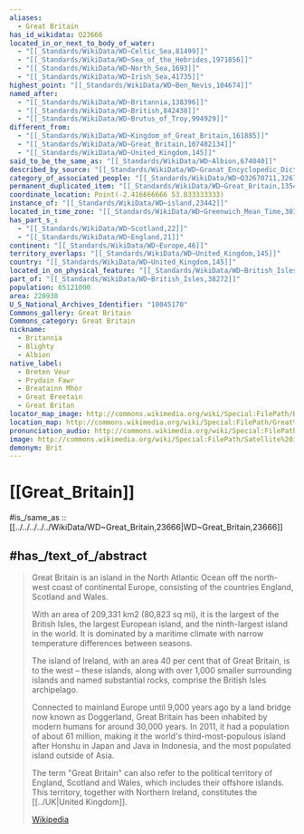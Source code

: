 ```yaml
---
aliases:
  - Great Britain
has_id_wikidata: Q23666
located_in_or_next_to_body_of_water:
  - "[[_Standards/WikiData/WD~Celtic_Sea,81499]]"
  - "[[_Standards/WikiData/WD~Sea_of_the_Hebrides,1971856]]"
  - "[[_Standards/WikiData/WD~North_Sea,1693]]"
  - "[[_Standards/WikiData/WD~Irish_Sea,41735]]"
highest_point: "[[_Standards/WikiData/WD~Ben_Nevis,104674]]"
named_after:
  - "[[_Standards/WikiData/WD~Britannia,138396]]"
  - "[[_Standards/WikiData/WD~British,842438]]"
  - "[[_Standards/WikiData/WD~Brutus_of_Troy,994929]]"
different_from:
  - "[[_Standards/WikiData/WD~Kingdom_of_Great_Britain,161885]]"
  - "[[_Standards/WikiData/WD~Great_Britain,107482134]]"
  - "[[_Standards/WikiData/WD~United_Kingdom,145]]"
said_to_be_the_same_as: "[[_Standards/WikiData/WD~Albion,674040]]"
described_by_source: "[[_Standards/WikiData/WD~Granat_Encyclopedic_Dictionary,4532138]]"
category_of_associated_people: "[[_Standards/WikiData/WD~Q32670711,32670711]]"
permanent_duplicated_item: "[[_Standards/WikiData/WD~Great_Britain,135495233]]"
coordinate_location: Point(-2.416666666 53.833333333)
instance_of: "[[_Standards/WikiData/WD~island,23442]]"
located_in_time_zone: "[[_Standards/WikiData/WD~Greenwich_Mean_Time,30192]]"
has_part_s_:
  - "[[_Standards/WikiData/WD~Scotland,22]]"
  - "[[_Standards/WikiData/WD~England,21]]"
continent: "[[_Standards/WikiData/WD~Europe,46]]"
territory_overlaps: "[[_Standards/WikiData/WD~United_Kingdom,145]]"
country: "[[_Standards/WikiData/WD~United_Kingdom,145]]"
located_in_on_physical_feature: "[[_Standards/WikiData/WD~British_Isles,38272]]"
part_of: "[[_Standards/WikiData/WD~British_Isles,38272]]"
population: 65121000
area: 228938
U_S_National_Archives_Identifier: "10045170"
Commons_gallery: Great Britain
Commons_category: Great Britain
nickname:
  - Britannia
  - Blighty
  - Albion
native_label:
  - Breten Veur
  - Prydain Fawr
  - Breatainn Mhòr
  - Great Breetain
  - Great Britan
locator_map_image: http://commons.wikimedia.org/wiki/Special:FilePath/Britain%20%28island%29%20in%20Europe.png
location_map: http://commons.wikimedia.org/wiki/Special:FilePath/Great%20Britain.svg
pronunciation_audio: http://commons.wikimedia.org/wiki/Special:FilePath/Lb-Groussbritannien.ogg
image: http://commons.wikimedia.org/wiki/Special:FilePath/Satellite%20image%20of%20Great%20Britain%20and%20Northern%20Ireland%20in%20April%202002.jpg
demonym: Brit
---
```


# [[Great_Britain]] 

#is_/same_as :: [[../../../../../WikiData/WD~Great_Britain,23666|WD~Great_Britain,23666]] 

## #has_/text_of_/abstract 

> Great Britain is an island in the North Atlantic Ocean off the north-west coast of continental Europe, 
> consisting of the countries England, Scotland and Wales. 
> 
> With an area of 209,331 km2 (80,823 sq mi), it is the largest of the British Isles, 
> the largest European island, and the ninth-largest island in the world. 
> It is dominated by a maritime climate with narrow temperature differences between seasons. 
> 
> The island of Ireland, with an area 40 per cent that of Great Britain, is to the west – 
> these islands, along with over 1,000 smaller surrounding islands and named substantial rocks, 
> comprise the British Isles archipelago.
>
> Connected to mainland Europe until 9,000 years ago by a land bridge now known as Doggerland, 
> Great Britain has been inhabited by modern humans for around 30,000 years. 
> In 2011, it had a population of about 61 million, 
> making it the world's third-most-populous island after Honshu in Japan and Java in Indonesia, 
> and the most populated island outside of Asia.
>
> The term "Great Britain" can also refer to the political territory of England, Scotland and Wales, 
> which includes their offshore islands. 
> This territory, together with Northern Ireland, constitutes the [[../UK|United Kingdom]].
>
> [Wikipedia](https://en.wikipedia.org/wiki/Great%20Britain) 

